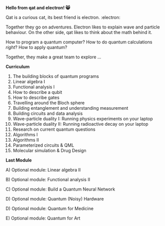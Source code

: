 **Hello from qat and electron! 😸**

Qat is a curious cat, its best friend is electron. :electron:

Together they go on adventures. Electron likes to explain wave and particle behaviour. On the other side, qat likes to think about the math behind it.

How to program a quantum computer?
How to do quantum calculations *right*?
How to apply quantum?

Together, they make a great team to explore  ...



__Curriculum__
1) The building blocks of quantum programs
2) Linear algebra I
3) Functional analysis I
4) How to describe a qubit
5) How to describe gates
6) Travelling around the Bloch sphere
7) Building entanglement and understanding measurement
8) Building circuits and data analysis
9) Wave-particle duality I: Running physics experiments on your laptop
10) Wave-particle duality II: Running radioactive decay on your laptop
11) Research on current quantum questions
12) Algorithms I
13) Algorithms II
14) Parameterized circuits & QML
15) Molecular simulation & Drug Design



__Last Module__

A) Optional module: Linear algebra II

B) Optional module: Functional analysis II

C) Optional module: Build a Quantum Neural Network

D) Optional module: Quantum (Noisy) Hardware

D) Optional module: Quantum for Medicine

E) Optional module: Quantum for Art

